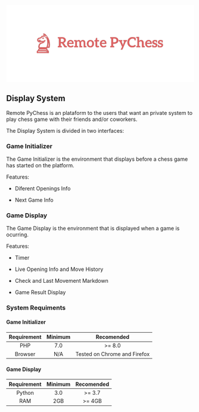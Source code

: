 <p align="center">
  <img src="https://github.com/luisalexleite/remote-pychess-display/blob/main/img/logo.png" />
</p>

## Display System

Remote PyChess is an plataform to the users that want an private system to play chess game with their friends and/or coworkers.

The Display System is divided in two interfaces:



### Game Initializer

The Game Initializer is the environment that displays before a chess game has started on the platform.

Features:

* Diferent Openings Info

* Next Game Info



### Game Display

The Game Display is the environment that is displayed when a game is ocurring.

Features:

* Timer

* Live Opening Info and Move History

* Check and Last Movement Markdown

* Game Result Display

### System Requiments

#### Game Initializer

|  Requirement  |  Minimum  |  Recomended  |
|:-------------:|:---------:|:------------:|
|PHP|7.0|>= 8.0|
|Browser|N/A|Tested on Chrome and Firefox|

#### Game Display

|  Requirement  |  Minimum  |  Recomended  |
|:-------------:|:---------:|:------------:|
|Python|3.0|>= 3.7|
|RAM|2GB|>= 4GB|
